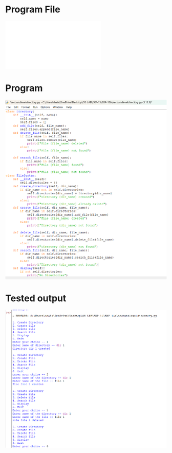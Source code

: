# Program File
![program_file](secondleveldirectory.py)

# Program
![program](secondleveldirectory_program.png)

# Tested output
![Tested_output](secondleveldirectory_output.png)
